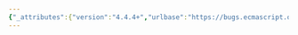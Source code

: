 ```yaml
---
{"_attributes":{"version":"4.4.4+","urlbase":"https://bugs.ecmascript.org/","maintainer":"dherman@mozilla.com"},"bug":{"bug_id":4347,"creation_ts":"2015-04-29 10:20:00 -0700","short_desc":"17 ECMAScript Standard Built-in Objects: .length for functions without subclause headings?","delta_ts":"2015-10-02 13:14:01 -0700","product":"Draft for 6th Edition","component":"technical issue","version":"Rev 38: April 14, 2015 Final Draft","rep_platform":"All","op_sys":"All","bug_status":"RESOLVED","resolution":"FIXED","priority":"Normal","bug_severity":"normal","everconfirmed":true,"reporter":{"uid":"andrebargull","name":"André Bargull"},"assigned_to":{"uid":"allen","name":"Allen Wirfs-Brock"},"long_desc":[{"commentid":14349,"comment_count":0,"who":{"uid":"andrebargull","name":"André Bargull"},"bug_when":"2015-04-29 10:20:53 -0700","thetext":"17 ECMAScript Standard Built-in Objects\n---\nEvery built-in Function object, including constructors, has a length property whose value is an integer.\nUnless otherwise specified, this value is equal to the largest number of named arguments shown in the\nsubclause headings for the function description, including optional parameters. However, rest parameters\nshown using the form “...name” are not included in the default argument count.\n---\n\n\nFor example 25.4.1.3.1 Promise Reject Functions and 25.4.1.3.2 Promise Resolve Functions don't have a subclause heading displaying the number of arguments."},{"commentid":14362,"comment_count":1,"who":{"uid":"allen","name":"Allen Wirfs-Brock"},"bug_when":"2015-04-29 17:18:02 -0700","thetext":"fixed in rev39 publication draft\n\nadded an explicit length definition in 25.4.1.3.1, 25.4.1.3.2, 25.4.1.5.1, 25.4.4.1.2"},{"commentid":14374,"comment_count":2,"who":{"uid":"andrebargull","name":"André Bargull"},"bug_when":"2015-05-02 02:31:14 -0700","thetext":"(In reply to Allen Wirfs-Brock from comment #1)\n> fixed in rev39 publication draft\n> \n> added an explicit length definition in 25.4.1.3.1, 25.4.1.3.2, 25.4.1.5.1,\n> 25.4.4.1.2\n\n\nMissing? 26.2.2.1.1 Proxy Revocation Functions"}]}}
---
```

